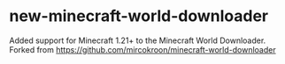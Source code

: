 # new-minecraft-world-downloader
Added support for Minecraft 1.21+ to the Minecraft World Downloader.
Forked from https://github.com/mircokroon/minecraft-world-downloader
